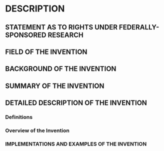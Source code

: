 # DESCRIPTION

## STATEMENT AS TO RIGHTS UNDER FEDERALLY-SPONSORED RESEARCH

## FIELD OF THE INVENTION

## BACKGROUND OF THE INVENTION

## SUMMARY OF THE INVENTION

## DETAILED DESCRIPTION OF THE INVENTION

### Definitions

### Overview of the Invention

### IMPLEMENTATIONS AND EXAMPLES OF THE INVENTION

